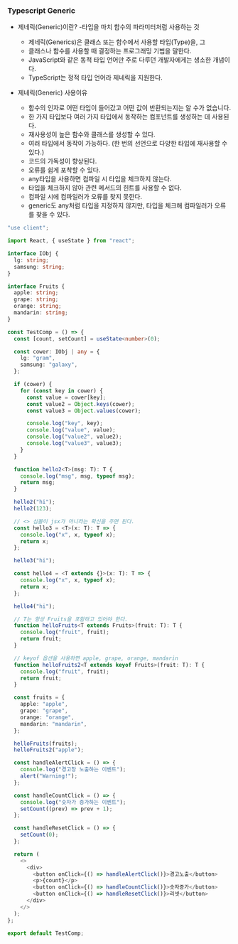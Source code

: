 ### Typescript Generic

- 제네릭(Generic)이란? -타입을 마치 함수의 파라미터처럼 사용하는 것

  - 제네릭(Generics)은 클래스 또는 함수에서 사용할 타입(Type)을, 그
  - 클래스나 함수를 사용할 때 결정하는 프로그래밍 기법을 말한다.
  - JavaScript와 같은 동적 타입 언어만 주로 다루던 개발자에게는 생소한 개념이다.
  - TypeScript는 정적 타입 언어라 제네릭을 지원한다.

- 제네릭(Generic) 사용이유
  - 함수의 인자로 어떤 타입이 들어갔고 어떤 값이 반환되는지는 알 수가 없습니다.
  - 한 가지 타입보다 여러 가지 타입에서 동작하는 컴포넌트를 생성하는 데 사용된다.
  - 재사용성이 높은 함수와 클래스를 생성할 수 있다.
  - 여러 타입에서 동작이 가능하다. (한 번의 선언으로 다양한 타입에 재사용할 수 있다.)
  - 코드의 가독성이 향상된다.
  - 오류를 쉽게 포착할 수 있다.
  - any타입을 사용하면 컴파일 시 타입을 체크하지 않는다.
  - 타입을 체크하지 않아 관련 메서드의 힌트를 사용할 수 없다.
  - 컴파일 시에 컴파일러가 오류를 찾지 못한다.
  - generic도 any처럼 타입을 지정하지 않지만, 타입을 체크해 컴파일러가 오류를 찾을 수 있다.

```ts
"use client";

import React, { useState } from "react";

interface IObj {
  lg: string;
  samsung: string;
}

interface Fruits {
  apple: string;
  grape: string;
  orange: string;
  mandarin: string;
}

const TestComp = () => {
  const [count, setCount] = useState<number>(0);

  const cower: IObj | any = {
    lg: "gram",
    samsung: "galaxy",
  };

  if (cower) {
    for (const key in cower) {
      const value = cower[key];
      const value2 = Object.keys(cower);
      const value3 = Object.values(cower);

      console.log("key", key);
      console.log("value", value);
      console.log("value2", value2);
      console.log("value3", value3);
    }
  }

  function hello2<T>(msg: T): T {
    console.log("msg", msg, typeof msg);
    return msg;
  }

  hello2("hi");
  hello2(123);

  // <> 심볼이 jsx가 아니라는 확신을 주면 된다.
  const hello3 = <T>(x: T): T => {
    console.log("x", x, typeof x);
    return x;
  };

  hello3("hi");

  const hello4 = <T extends {}>(x: T): T => {
    console.log("x", x, typeof x);
    return x;
  };

  hello4("hi");

  // T는 항상 Fruits을 포함하고 있어야 한다.
  function helloFruits<T extends Fruits>(fruit: T): T {
    console.log("fruit", fruit);
    return fruit;
  }

  // keyof 옵션을 사용하면 apple, grape, orange, mandarin
  function helloFruits2<T extends keyof Fruits>(fruit: T): T {
    console.log("fruit", fruit);
    return fruit;
  }

  const fruits = {
    apple: "apple",
    grape: "grape",
    orange: "orange",
    mandarin: "mandarin",
  };

  helloFruits(fruits);
  helloFruits2("apple");

  const handleAlertClick = () => {
    console.log("경고창 노출하는 이벤트");
    alert("Warning!");
  };

  const handleCountClick = () => {
    console.log("숫자가 증가하는 이벤트");
    setCount((prev) => prev + 1);
  };

  const handleResetClick = () => {
    setCount(0);
  };

  return (
    <>
      <div>
        <button onClick={() => handleAlertClick()}>경고노출</button>
        <p>{count}</p>
        <button onClick={() => handleCountClick()}>숫자증가</button>
        <button onClick={() => handleResetClick()}>리셋</button>
      </div>
    </>
  );
};

export default TestComp;
```

